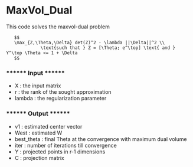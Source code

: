 # MaxVol_Dual
 
This code solves the maxvol-dual problem

       $$ 
       \max_{Z,\Theta,\Delta} det(Z)^2 - \lambda ||\Delta||^2 \\
                 \text{such that } Z = [\Theta; e^\top] \text{ and } Y^\top \Theta <= 1 + \Delta 
       $$

                 
### ****** Input ******
- X      :  the input matrix
- r      :  the rank of the sought approximation
- lambda :  the regularization parameter

  
### ****** Output ******
- v1          :    estimated center vector
- West        :    estimated W
- best_theta  :    final Theta at the convergence with maximum dual volume
- iter        :    number of iterations till convergence
- Y           :    projected points in r-1 dimensions
- C           :    projection matrix
